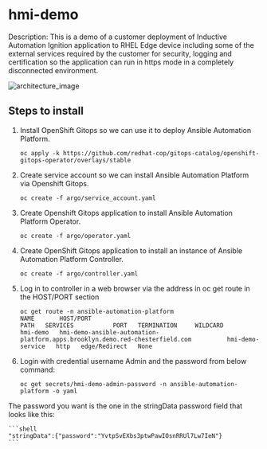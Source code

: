 # hmi-demo

Description: This is a demo of a customer deployment of Inductive Automation Ignition application to RHEL Edge device including some of the external services required by the customer for security, logging and certification so the application can run in https mode in a completely disconnected environment.

![architecture_image](images/arch.gif)

## Steps to install

1. Install OpenShift Gitops so we can use it to deploy Ansible Automation Platform.

    ```shell
    oc apply -k https://github.com/redhat-cop/gitops-catalog/openshift-gitops-operator/overlays/stable
    ```

2. Create service account so we can install Ansible Automation Platform via Openshift Gitops.

    ```shell
    oc create -f argo/service_account.yaml
    ```

3. Create Openshift Gitops application to install Ansible Automation Platform Operator.

    ```shell
    oc create -f argo/operator.yaml
    ```

4. Create OpenShift Gitops application to install an instance of Ansible Automation Platform Controller.

    ```shell
    oc create -f argo/controller.yaml
    ```

5. Log in to controller in a web browser via the address in oc get route in the HOST/PORT section

    ```shell
    oc get route -n ansible-automation-platform
    NAME       HOST/PORT                                                                      PATH   SERVICES           PORT   TERMINATION     WILDCARD
    hmi-demo   hmi-demo-ansible-automation-platform.apps.brooklyn.demo.red-chesterfield.com          hmi-demo-service   http   edge/Redirect   None
    ```

6. Login with credential username Admin and the password from below command:

    ```shell
    oc get secrets/hmi-demo-admin-password -n ansible-automation-platform -o yaml
    ```

The password you want is the one in the stringData password field that looks like this:

    ```shell
    "stringData":{"password":"YvtpSvEXbs3ptwPawIOsnRRUl7Lw7IeN"}
    ```
